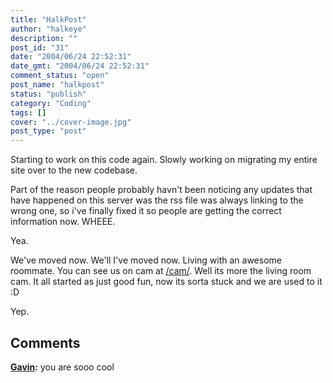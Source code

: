 ```yaml
---
title: "HalkPost"
author: "halkeye"
description: ""
post_id: "31"
date: "2004/06/24 22:52:31"
date_gmt: "2004/06/24 22:52:31"
comment_status: "open"
post_name: "halkpost"
status: "publish"
category: "Coding"
tags: []
cover: "../cover-image.jpg"
post_type: "post"
---
```


Starting to work on this code again. Slowly working on migrating my entire site over to the new codebase.

Part of the reason people probably havn't been noticing any updates that have happened on this server was the rss file was always linking to the wrong one, so i've finally fixed it so people are getting the correct information now. WHEEE.

Yea.

We've moved now. We'll I've moved now. Living with an awesome roommate. You can see us on cam at [/cam/](https://www.halkeye.net/cam/). Well its more the living room cam. It all started as just good fun, now its sorta stuck and we are used to it :D

Yep.

## Comments

**[Gavin](#30 "2004-06-25 22:51:55"):** you are sooo cool

